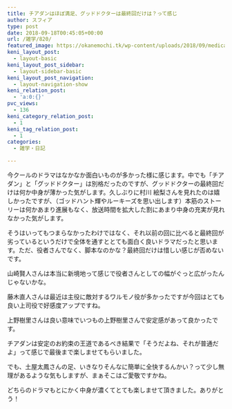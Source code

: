 ```yaml
---
title: チアダンはほぼ満足、グッドドクターは最終回だけは？って感じ
author: スフィア
type: post
date: 2018-09-18T00:45:05+00:00
url: /雑学/820/
featured_image: https://okanemochi.tk/wp-content/uploads/2018/09/medical_setsumei_doctor.png
keni_layout_post:
  - layout-basic
keni_layout_post_sidebar:
  - layout-sidebar-basic
keni_layout_post_navigation:
  - layout-navigation-show
keni_relation_post:
  - 'a:0:{}'
pvc_views:
  - 136
keni_category_relation_post:
  - 1
keni_tag_relation_post:
  - 1
categories:
  - 雑学・日記

---
```

今クールのドラマはなかなか面白いものが多かった様に感じます。中でも「チアダン」と「グッドドクター」は別格だったのですが、グッドドクターの最終回だけは何か中身が薄かった気がします。<span class="green">久しぶりに村川 絵梨さんを見れたのは嬉しかった</span>ですが、（ゴッドハント輝やルーキーズを思い出します）本筋のストーリーは何かあまり進展もなく、放送時間を拡大した割にあまり中身の充実が見れなかった気がします。

そうはいってもつまらなかったわけではなく、それ以前の回に比べると最終回が劣っているというだけで全体を通すととても面白く良いドラマだったと思います。ただ、役者さんでなく、脚本なのかな？最終回だけは惜しい感じが否めないです。

山崎賢人さんは本当に新境地って感じで役者さんとしての幅がぐっと広がったんじゃないかな。

藤木直人さんは最近は主役に敵対するワルモノ役が多かったですが今回はとても良い上司役で好感度アップですね。

上野樹里さんは良い意味でいつもの上野樹里さんで安定感があって良かったです。

チアダンは安定のお約束の王道であるべき結果で「そうだよね、それが普通だよ」って感じで最後まで楽しませてもらいました。

でも、土屋太鳳さんの足、いきなりそんなに簡単に全快するんかい？って少し無理があるような気もしますが、まぁそこはご愛敬ですかね。

どちらのドラマもとにかく中身が濃くてとても楽しませて頂きました。ありがとう！